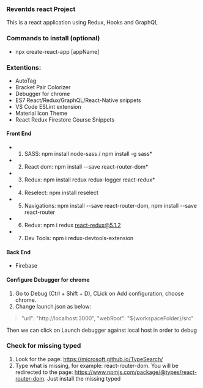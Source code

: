  ### Reventds react Project

This is a react application  using Redux, Hooks and GraphQL

### Commands to install (optional)
* npx create-react-app [appName]

### Extentions:
 * AutoTag
 * Bracket Pair Colorizer
 * Debugger for chrome
 * ES7 React/Redux/GraphQL/React-Native snippets
 * VS Code ESLint extension
 * Material Icon Theme
 * React Redux Firestore Course Snippets



 #### Front End

 * 1. SASS: npm install node-sass / npm install -g sass*

 * 2. React dom: npm install --save react-router-dom*

 * 3. Redux: npm install redux redux-logger react-redux*

 * 4. Reselect: npm install reselect

 * 5. Navigations: npm install --save react-router-dom, npm install --save react-router

 * 6. Redux: npm i redux react-redux@5.1.2

 * 7. Dev Tools: npm i redux-devtools-extension

 
 #### Back End

 * Firebase


#### Configure Debugger for chrome
1. Go to Debug (Ctrl + Shift + D), CLick on Add configuration, choose chrome.
2. Change launch.json as below:
>  "url": "http://localhost:3000",
>   "webRoot": "${workspaceFolder}/src"

Then we can click on Launch debugger against local host in order to debug


### Check for missing typed
1.  Look for the page: https://microsoft.github.io/TypeSearch/
2.  Type what is missing, for example: react-router-dom. You will be redirected to the page: https://www.npmjs.com/package/@types/react-router-dom. Just install the missing typed 
